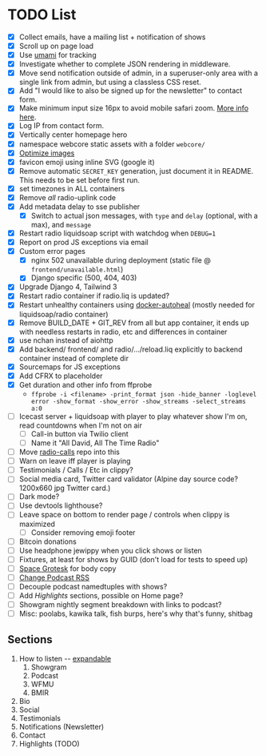 # TODO List


* [x] Collect emails, have a mailing list + notification of shows
* [x] Scroll up on page load
* [x] Use [umami](https://github.com/mikecao/umami) for tracking
* [x] Investigate whether to complete JSON rendering in middleware.
* [x] Move send notification outside of admin, in a superuser-only area with a
    single link from admin, but using a classless CSS reset.
* [x] Add "I would like to also be signed up for the newsletter" to contact
    form.
* [x] Make minimum input size 16px to avoid mobile safari zoom.
    [More info here](https://stackoverflow.com/a/6394497).
* [x] Log IP from contact form.
* [x] Vertically center homepage hero
* [x] namespace webcore static assets with a folder `webcore/`
* [x] [Optimize images](https://imageoptim.com/mac)
* [x] favicon emoji using inline SVG (google it)
* [x] Remove automatic `SECRET_KEY` generation, just document it in README. This
    needs to be set before first run.
* [x] set timezones in ALL containers
* [x] Remove _all_ radio-uplink code
* [x] Add metadata delay to sse publisher
    - [x] Switch to actual json messages, with `type` and `delay` (optional,
        with a max), and `message`
* [x] Restart radio liquidsoap script with watchdog when `DEBUG=1`
* [x] Report on prod JS exceptions via email
* [x] Custom error pages
    - [x] nginx 502 unavailable during deployment (static file @ `frontend/unavailable.html`)
    - [x] Django specific (500, 404, 403)
* [x] Upgrade Django 4, Tailwind 3
* [x] Restart radio container if radio.liq is updated?
* [x] Restart unhealthy containers using
    [docker-autoheal](https://github.com/willfarrell/docker-autoheal) (mostly
    needed for liquidsoap/radio container)
* [x] Remove BUILD_DATE + GIT_REV from all but app container, it ends up with
    needless restarts in radio, etc and differences in container
* [x] use nchan instead of aiohttp
* [x] Add backend/ frontend/ and radio/.../reload.liq explicitly to backend
    container instead of complete dir
* [x] Sourcemaps for JS exceptions
* [x] Add CFRX to placeholder
* [x] Get duration and other info from ffprobe
    - `ffprobe -i <filename> -print_format json -hide_banner -loglevel error -show_format -show_error -show_streams -select_streams a:0`
* [ ] Icecast server + liquidsoap with player to play whatever show I'm on, read
    countdowns when I'm not on air
    - [ ] Call-in button via Twilio client
    - [ ] Name it "All David, All The Time Radio"
* [ ] Move [radio-calls](https://github.com/dtcooper/radio-calls) repo into this
* [ ] Warn on leave iff player is playing
* [ ] Testimonials / Calls / Etc in clippy?
* [ ] Social media card, Twitter card validator (Alpine day source code?
    1200x660 jpg Twitter card.)
* [ ] Dark mode?
* [ ] Use devtools lighthouse?
* [ ] Leave space on bottom to render page / controls when clippy is maximized
    - [ ] Consider removing emoji footer
* [ ] Bitcoin donations
* [ ] Use headphone jewippy when you click shows or listen
* [ ] Fixtures, at least for shows by GUID (don't load for tests to speed up)
* [ ] [Space Grotesk](https://fonts.google.com/specimen/Space+Grotesk) for body
    copy
* [ ] [Change Podcast RSS](https://castos.com/podcast-directories/)
* [ ] Decouple podcast namedtuples with shows?
* [ ] Add _Highlights_ sections, possible on Home page?
* [ ] Showgram nightly segment breakdown with links to podcast?
* [ ] Misc: poolabs, kawika talk, fish burps, here's why that's funny, shitbag

## Sections

1.  How to listen -- [expandable](https://codepen.io/philw_/pen/GREJEgx)
    1. Showgram
    2. Podcast
    3. WFMU
    4. BMIR
2. Bio
3. Social
4. Testimonials
5. Notifications (Newsletter)
6. Contact
7. Highlights (TODO)
